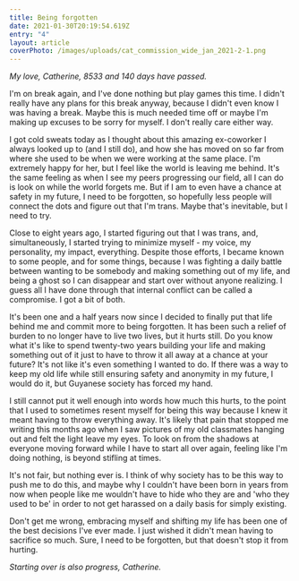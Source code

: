 ```yaml
---
title: Being forgotten
date: 2021-01-30T20:19:54.619Z
entry: "4"
layout: article
coverPhoto: /images/uploads/cat_commission_wide_jan_2021-2-1.png
---
```

*My love, Catherine, 8533 and 140 days have passed.*

I'm on break again, and I've done nothing but play games this time. I didn't really have any plans for this break anyway, because I didn't even know I was having a break. Maybe this is much needed time off or maybe I'm making up excuses to be sorry for myself. I don't really care either way.

I got cold sweats today as I thought about this amazing ex-coworker I always looked up to (and I still do), and how she has moved on so far from where she used to be when we were working at the same place. I'm extremely happy for her, but I feel like the world is leaving me behind. It's the same feeling as when I see my peers progressing our field, all I can do is look on while the world forgets me. But if I am to even have a chance at safety in my future, I need to be forgotten, so hopefully less people will connect the dots and figure out that I'm trans. Maybe that's inevitable, but I need to try.

Close to eight years ago, I started figuring out that I was trans, and, simultaneously, I started trying to minimize myself - my voice, my personality, my impact, everything. Despite those efforts, I became known to some people, and for some things, because I was fighting a daily battle between wanting to be somebody and making something out of my life, and being a ghost so I can disappear and start over without anyone realizing. I guess all I have done through that internal conflict can be called a compromise. I got a bit of both.

It's been one and a half years now since I decided to finally put that life behind me and commit more to being forgotten. It has been such a relief of burden to no longer have to live two lives, but it hurts still. Do you know what it's like to spend twenty-two years building your life and making something out of it just to have to throw it all away at a chance at your future? It's not like it's even something I wanted to do. If there was a way to keep my old life while still ensuring safety and anonymity in my future, I would do it, but Guyanese society has forced my hand.

I still cannot put it well enough into words how much this hurts, to the point that I used to sometimes resent myself for being this way because I knew it meant having to throw everything away. It's likely that pain that stopped me writing this months ago when I saw pictures of my old classmates hanging out and felt the light leave my eyes. To look on from the shadows at everyone moving forward while I have to start all over again, feeling like I'm doing nothing, is beyond stifling at times.

It's not fair, but nothing ever is. I think of why society has to be this way to push me to do this, and maybe why I couldn't have been born in years from now when people like me wouldn't have to hide who they are and 'who they used to be' in order to not get harassed on a daily basis for simply existing.

Don't get me wrong, embracing myself and shifting my life has been one of the best decisions I've ever made. I just wished it didn't mean having to sacrifice so much. Sure, I need to be forgotten, but that doesn't stop it from hurting.

*Starting over is also progress, Catherine.*